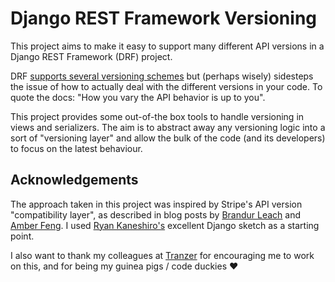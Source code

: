 # Django REST Framework Versioning

This project aims to make it easy to support many different API versions in a Django REST Framework (DRF) project.

DRF [supports several versioning schemes](https://www.django-rest-framework.org/api-guide/versioning/) but (perhaps wisely) sidesteps the issue of how to actually deal with the different versions in your code. To quote the docs: "How you vary the API behavior is up to you".

This project provides some out-of-the box tools to handle versioning in views and serializers. The aim is to abstract away any versioning logic into a sort of "versioning layer" and allow the bulk of the code (and its developers) to focus on the latest behaviour.

## Acknowledgements

The approach taken in this project was inspired by Stripe's API version "compatibility layer", as described in blog posts by [Brandur Leach](https://stripe.com/blog/api-versioning) and [Amber Feng](https://amberonrails.com/move-fast-dont-break-your-api). I used [Ryan Kaneshiro's](https://rescale.com/blog/api-versioning-with-the-django-rest-framework/) excellent Django sketch as a starting point.

I also want to thank my colleagues at [Tranzer](https://www.tranzer.com) for encouraging me to work on this, and for being my guinea pigs / code duckies ❤️